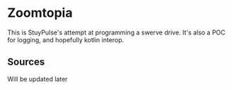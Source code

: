# Zoomtopia

This is StuyPulse's attempt at programming a swerve drive. It's also a POC for logging, and hopefully kotlin interop.

## Sources

Will be updated later
